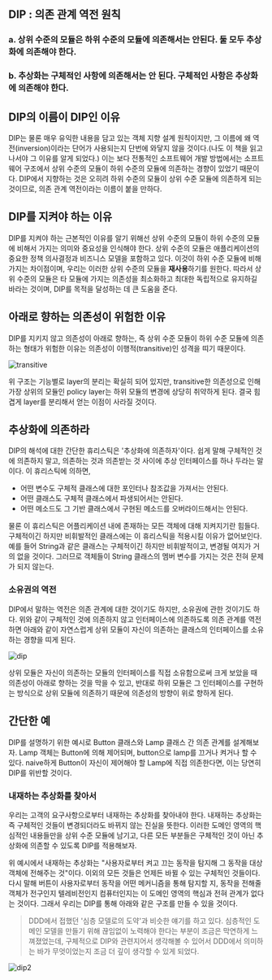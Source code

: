 ## DIP : 의존 관계 역전 원칙

### a. 상위 수준의 모듈은 하위 수준의 모듈에 의존해서는 안된다. 둘 모두 추상화에 의존해야 한다.
### b. 추상화는 구체적인 사항에 의존해서는 안 된다. 구체적인 사항은 추상화에 의존해야 한다.

## DIP의 이름이 DIP인 이유

DIP는 물론 매우 유익한 내용을 담고 있는 객체 지향 설계 원칙이지만, 그 이름에 왜 역전(inversion)이라는 단어가 사용되는지 단번에 와닿지 않을 것이다.(나도 이 책을 읽고 나서야 그 이유를 알게 되었다.) 이는 보다 전통적인 소프트웨어 개발 방법에서는 소프트웨어 구조에서 상위 수준의 모듈이 하위 수준의 모듈에 의존하는 경향이 있었기 때문이다. DIP에서 지향하는 것은 오히려 하위 수준의 모듈이 상위 수준 모듈에 의존하게 되는 것이므로, 의존 관계 역전이라는 이름이 붙을 만하다.

## DIP를 지켜야 하는 이유

DIP를 지켜야 하는 근본적인 이유를 알기 위해선 상위 수준의 모듈이 하위 수준의 모듈에 비해서 가지는 의미와 중요성을 인식해야 한다. 상위 수준의 모듈은 애플리케이션의 중요한 정책 의사결정과 비즈니스 모델을 포함하고 있다. 이것이 하위 수준 모듈에 비해 가지는 차이점이며, 우리는 이러한 상위 수준의 모듈을 **재사용**하기를 원한다. 따라서 상위 수준의 모듈은 타 모듈에 가지는 의존성을 최소화하고 최대한 독립적으로 유지하길 바라는 것이며, DIP를 목적을 달성하는 데 큰 도움을 준다.

## 아래로 향하는 의존성이 위험한 이유

DIP를 지키지 않고 의존성이 아래로 향하는, 즉 상위 수준 모듈이 하위 수준 모듈에 의존하는 형태가 위험한 이유는 의존성이 이행적(transitive)인 성격을 띠기 때문이다.

![transitive](https://github.com/BaekGeunYoung/book-Agile-Software-development/blob/master/images/transitive_dep.PNG)

위 구조는 기능별로 layer의 분리는 확실히 되어 있지만, transitive한 의존성으로 인해 가장 상위의 모듈인 policy layer는 하위 모듈의 변경에 상당히 취약하게 된다. 결국 힘겹게 layer를 분리해서 얻는 이점이 사라질 것이다.

## 추상화에 의존하라

DIP의 해석에 대한 간단한 휴리스틱은 '추상화에 의존하자'이다. 쉽게 말해 구체적인 것에 의존하지 말고, 의존하는 것과 의존받는 것 사이에 추상 인터페이스를 하나 두라는 말이다. 이 휴리스틱에 의하면,

- 어떤 변수도 구체적 클래스에 대한 포인터나 참조값을 가져서는 안된다.
- 어떤 클래스도 구체적 클래스에서 파생되어서는 안된다.
- 어떤 메소드도 그 기반 클래스에서 구현된 메소드를 오버라이드해서는 안된다.

물론 이 휴리스틱은 어플리케이션 내에 존재하는 모든 객체에 대해 지켜지기란 힘들다. 구체적이긴 하지만 비휘발적인 클래스에는 이 휴리스틱을 적용시킬 이유가 없어보인다. 예를 들어 String과 같은 클래스는 구체적이긴 하지만 비휘발적이고, 변경될 여지가 거의 없을 것이다. 그러므로 객체들이 String 클래스의 멤버 변수를 가지는 것은 전혀 문제가 되지 않는다.

### 소유권의 역전

DIP에서 말하는 역전은 의존 관계에 대한 것이기도 하지만, 소유권에 관한 것이기도 하다. 위와 같이 구체적인 것에 의존하지 않고 인터페이스에 의존하도록 의존 관계를 역전하면 아래와 같이 자연스럽게 상위 모듈이 자신이 의존하는 클래스의 인터페이스를 소유하는 경향을 띠게 된다.

![dip](https://github.com/BaekGeunYoung/book-Agile-Software-development/blob/master/images/dip.PNG)

상위 모듈은 자신이 의존하는 모듈의 인터페이스를 직접 소유함으로써 크게 보았을 때 의존성이 아래로 향하는 것을 막을 수 있고, 반대로 하위 모듈은 그 인터페이스를 구현하는 방식으로 상위 모듈에 의존하기 때문에 의존성의 방향이 위로 향하게 된다.

## 간단한 예

DIP를 설명하기 위한 예시로 Button 클래스와 Lamp 클래스 간 의존 관계를 설계해보자. Lamp 객체는 Button에 의해 제어되며, button으로 lamp를 끄거나 켜거나 할 수 있다. naive하게 Button이 자신이 제어해야 할 Lamp에 직접 의존한다면, 이는 당연히 DIP를 위반할 것이다.

### 내재하는 추상화를 찾아서

우리는 고객의 요구사항으로부터 내재하는 추상화를 찾아내야 한다. 내재하는 추상화는 즉 구체적인 것들이 변경되더라도 바뀌지 않는 진실을 뜻한다. 이러한 도메인 영역의 핵심적인 내용들만을 상위 수준 모듈에 남기고, 다른 모든 부분들은 구체적인 것이 아닌 추상화에 의존할 수 있도록 DIP를 적용해보자.

위 예시에서 내재하는 추상화는 "사용자로부터 켜고 끄는 동작을 탐지해 그 동작을 대상 객체에 전해주는 것"이다. 이외의 모든 것들은 언제든 바뀔 수 있는 구체적인 것들이다. 다시 말해 버튼이 사용자로부터 동작을 어떤 메커니즘을 통해 탐지할 지, 동작을 전해줄 객체가 전구인지 텔레비전인지 컴퓨터인지는 이 도메인 영역의 핵심과 전혀 관계가 없다는 것이다. 그래서 우리는 DIP를 통해 아래와 같은 구조를 만들 수 있을 것이다.

> DDD에서 접했던 '심층 모델로의 도약'과 비슷한 얘기를 하고 있다. 심층적인 도메인 모델을 만들기 위해 끊임없이 노력해야 한다는 부분이 조금은 막연하게 느껴졌었는데, 구체적으로 DIP와 관련지어서 생각해볼 수 있어서 DDD에서 의미하는 바가 무엇이었는지 조금 더 깊이 생각할 수 있게 되었다.

![dip2](https://github.com/BaekGeunYoung/book-Agile-Software-development/blob/master/images/dip2.PNG)
